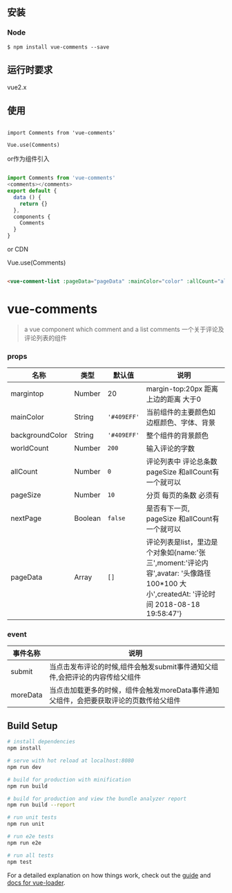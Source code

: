 ## 安装

### Node

```
$ npm install vue-comments --save

```

## 运行时要求

vue2.x

## 使用


```JS

import Comments from 'vue-comments'

Vue.use(Comments)

```
or作为组件引入

```js

import Comments from 'vue-comments'
<comments></comments>
export default {
  data () {
    return {}
  },
  components {
    Comments
  }
}

```
or CDN
<script src="https://unpkg.com/vue-comments@1.0.4/dist/vue-comments.min.js"></script>
 Vue.use(Comments)

```HTML

<vue-comment-list :pageData="pageData" :mainColor="color" :allCount="allCount" @submit="submit" @moreData="moreData" :pageSize="pageSize" :nextPage="nextPage"></vue-comment-list>

```

# vue-comments

> a vue component which comment and a list comments 一个关于评论及评论列表的组件

### props
| 名称 | 类型 | 默认值 | 说明 |
| ---- | ---- | ------- | ----------- |
| margintop| Number | 20 | margin-top:20px  距离上边的距离 大于0 |
| mainColor | String | `'#409EFF'` | 当前组件的主要颜色如边框颜色、字体、背景|
| backgroundColor | String |`'#409EFF'` | 整个组件的背景颜色 |
| worldCount | Number | `200` | 输入评论的字数 |
| allCount | Number | `0` | 评论列表中 评论总条数 pageSize 和allCount有一个就可以  |
| pageSize | Number | `10` | 分页 每页的条数 必须有 |
| nextPage | Boolean | `false` | 是否有下一页, pageSize 和allCount有一个就可以 |
| pageData | Array | `[]` | 评论列表是list，里边是个对象如{name:'张三',moment:'评论内容',avatar: '头像路径100*100 大小',createdAt: '评论时间 2018-08-18 19:58:47'} |

### event
| 事件名称  |  说明 |
| ---- | ----------- |
| submit| 当点击发布评论的时候,组件会触发submit事件通知父组件,会把评论的内容传给父组件|
|moreData| 当点击加载更多的时候，组件会触发moreData事件通知父组件，会把要获取评论的页数传给父组件|

## Build Setup

``` bash
# install dependencies
npm install

# serve with hot reload at localhost:8080
npm run dev

# build for production with minification
npm run build

# build for production and view the bundle analyzer report
npm run build --report

# run unit tests
npm run unit

# run e2e tests
npm run e2e

# run all tests
npm test
```

For a detailed explanation on how things work, check out the [guide](http://vuejs-templates.github.io/webpack/) and [docs for vue-loader](http://vuejs.github.io/vue-loader).
